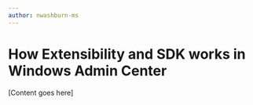 ```yaml
---
author: nwashburn-ms
---
```


# How Extensibility and SDK works in Windows Admin Center

[Content goes here]
